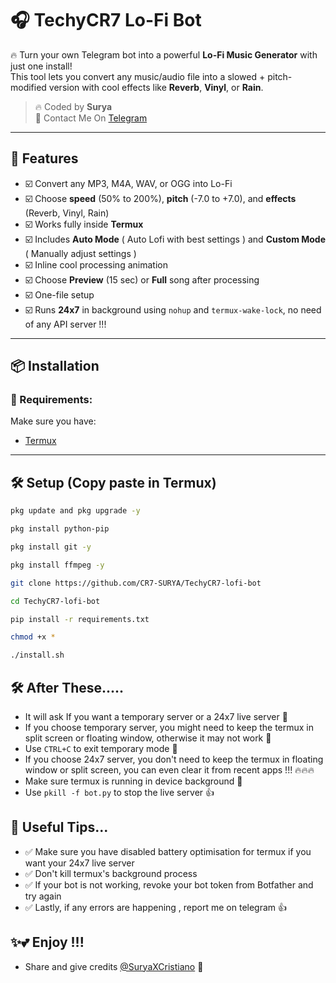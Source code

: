 # 🎧 TechyCR7 Lo-Fi Bot

🔥 Turn your own Telegram bot into a powerful **Lo-Fi Music Generator** with just one install!  
This tool lets you convert any music/audio file into a slowed + pitch-modified version with cool effects like **Reverb**, **Vinyl**, or **Rain**.

> 🔥 Coded by **Surya**  
> 🚀 Contact Me On [Telegram](https://t.me/SuryaXCristiano)

---

## 🚀 Features

- ☑️ Convert any MP3, M4A, WAV, or OGG into Lo-Fi 
- ☑️ Choose **speed** (50% to 200%), **pitch** (-7.0 to +7.0), and **effects** (Reverb, Vinyl, Rain) 
- ☑️ Works fully inside **Termux**
- ☑️ Includes **Auto Mode** ( Auto Lofi with best settings ) and **Custom Mode** ( Manually adjust settings )
- ☑️ Inline cool processing animation 
- ☑️ Choose **Preview** (15 sec) or **Full** song after processing
- ☑️ One-file setup
- ☑️ Runs **24x7** in background using `nohup` and `termux-wake-lock`, no need of any API server !!!



---

## 📦 Installation

### 🔧 Requirements:
Make sure you have:
- [Termux](https://f-droid.org/en/packages/com.termux/)


---

## 🛠️ Setup (Copy paste in Termux)

```bash
pkg update and pkg upgrade -y

pkg install python-pip

pkg install git -y

pkg install ffmpeg -y

git clone https://github.com/CR7-SURYA/TechyCR7-lofi-bot

cd TechyCR7-lofi-bot

pip install -r requirements.txt

chmod +x * 

./install.sh
```
## 🛠️ After These.....

- It will ask If you want a temporary server or a 24x7 live server 🚀
- If you choose temporary server, you might need to keep the termux in split screen or floating window, otherwise it may not work 👊
- Use `CTRL+C` to exit temporary mode 🤝
- If you choose 24x7 server, you don't need to keep the termux in floating window or split screen, you can even clear it from recent apps !!! 🔥🔥🔥
- Make sure termux is running in device background 👀
- Use `pkill -f bot.py` to stop the live server 👍

## 🚀 Useful Tips...
- ✅ Make sure you have disabled battery optimisation for termux if you want your 24x7 live server
- ✅ Don't kill termux's background process
- ✅ If your bot is not working, revoke your bot token from Botfather and try again
- ✅ Lastly, if any errors are happening , report me on telegram 👍
## ✨💕 Enjoy !!!
- Share and give credits [@SuryaXCristiano](https://t.me/SuryaXCristiano) 🤝
